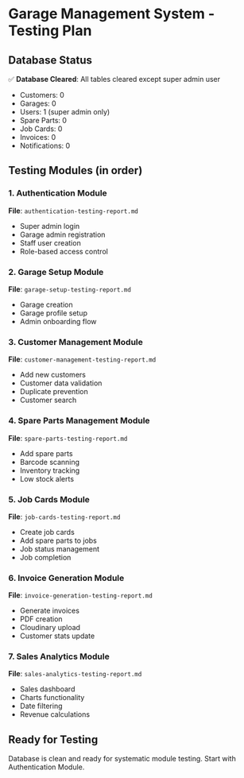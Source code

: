 # Garage Management System - Testing Plan

## Database Status
✅ **Database Cleared**: All tables cleared except super admin user
- Customers: 0
- Garages: 0  
- Users: 1 (super admin only)
- Spare Parts: 0
- Job Cards: 0
- Invoices: 0
- Notifications: 0

## Testing Modules (in order)

### 1. Authentication Module
**File**: `authentication-testing-report.md`
- Super admin login
- Garage admin registration
- Staff user creation
- Role-based access control

### 2. Garage Setup Module  
**File**: `garage-setup-testing-report.md`
- Garage creation
- Garage profile setup
- Admin onboarding flow

### 3. Customer Management Module
**File**: `customer-management-testing-report.md`
- Add new customers
- Customer data validation
- Duplicate prevention
- Customer search

### 4. Spare Parts Management Module
**File**: `spare-parts-testing-report.md`
- Add spare parts
- Barcode scanning
- Inventory tracking
- Low stock alerts

### 5. Job Cards Module
**File**: `job-cards-testing-report.md`
- Create job cards
- Add spare parts to jobs
- Job status management
- Job completion

### 6. Invoice Generation Module
**File**: `invoice-generation-testing-report.md`
- Generate invoices
- PDF creation
- Cloudinary upload
- Customer stats update

### 7. Sales Analytics Module
**File**: `sales-analytics-testing-report.md`
- Sales dashboard
- Charts functionality
- Date filtering
- Revenue calculations

## Ready for Testing
Database is clean and ready for systematic module testing. Start with Authentication Module.